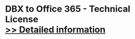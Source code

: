 # DBX to Office 365 - Technical License<br />[>> Detailed information](https://secure.shareit.com/shareit/product.html?productid=300984052&affiliateid=200057808)
